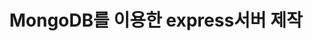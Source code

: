 ---
title:  "MongoDB를 이용한 express서버 제작"
header:
  teaser: "/assets/images/posts_img/ready.png"
categories:
  - Projects
  - Code
tags:
  - back-end
  - node.js
  - mongodb
  - npm
---